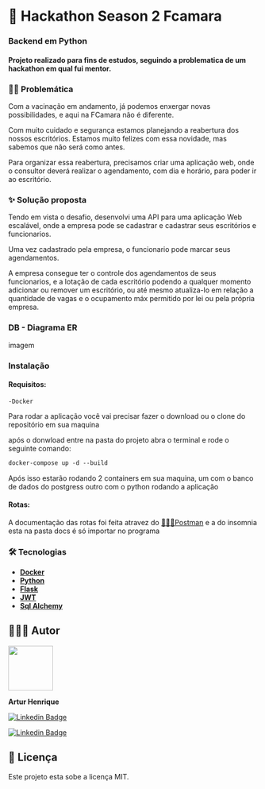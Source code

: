 # 🍊 Hackathon Season 2 Fcamara
###  Backend em Python 

#### Projeto realizado para fins de estudos, seguindo a problematica de um hackathon em qual fui mentor.


### 🐱‍🏍 Problemática

Com a vacinação em andamento, já podemos enxergar novas possibilidades, e aqui na FCamara não é diferente. 

Com muito cuidado e segurança estamos planejando a reabertura dos nossos escritórios. Estamos muito felizes com essa novidade, mas sabemos que não será como antes. 

Para organizar essa reabertura, precisamos criar uma aplicação web, onde o consultor deverá realizar o agendamento, com dia e horário, para poder ir ao escritório.

### ✨ Solução proposta

Tendo em vista o desafio, desenvolvi uma API para uma aplicação Web escalável, onde a empresa pode se cadastrar e cadastrar seus escritórios e funcionarios. 

Uma vez cadastrado pela empresa, o funcionario pode marcar seus agendamentos. 

A empresa consegue ter o controle dos agendamentos de seus funcionarios, e a lotação de cada escritório podendo a qualquer momento adicionar ou remover um escritório, ou até mesmo atualiza-lo em relação a quantidade de vagas e o ocupamento máx permitido por lei ou pela própria empresa. 

### DB - Diagrama ER    
imagem
### Instalação
#### Requisitos:
    -Docker

Para rodar a aplicação você vai precisar fazer o download ou o clone do repositório em sua maquina 

após o donwload entre na pasta do projeto abra o terminal e rode o seguinte comando:

```ps
docker-compose up -d --build
```   

Após isso estarão rodando 2 containers em sua maquina, um com o banco de dados do postgress outro com o python rodando a aplicação

#### Rotas:

A documentação das rotas foi feita atravez do [👨🏽‍🚀Postman](https://documenter.getpostman.com/view/17572187/UUxtDq4S) e a do insomnia esta na pasta docs é só importar no programa

### 🛠 Tecnologias
- **[Docker](https://www.docker.com/)**
- **[Python](https://www.python.org/)**
- **[Flask](https://flask.palletsprojects.com/en/2.0.x/)**
- **[JWT](https://jwt.io/)**
- **[Sql Alchemy](https://www.sqlalchemy.org/)**


## 👨🏽‍🚀 Autor 
<img src="https://github.com/Arturhen.png" width="90">

**Artur Henrique**

[![Linkedin Badge](https://img.shields.io/badge/-github-181717?style=for-the-badge&logo=Github&logoColor=white&link=https://github.com/Arturhen/)](https://github.com/Arturhen/)

[![Linkedin Badge](https://img.shields.io/badge/-Artur_Henrique-blue?style=for-the-badge&logo=Linkedin&logoColor=white&link=https://www.linkedin.com/in/artur-henrique-do-nascimento-souza/)](https://www.linkedin.com/in/artur-henrique-do-nascimento-souza/)

## 📝 Licença
Este projeto esta sobe a licença MIT.
